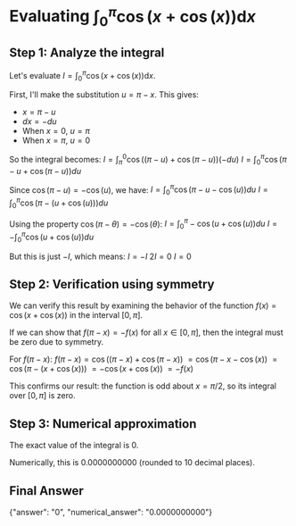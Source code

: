 # Evaluating $\int_0^\pi\cos(x+\cos(x))\mathrm{d}x$

## Step 1: Analyze the integral

Let's evaluate $I = \int_0^\pi\cos(x+\cos(x))\mathrm{d}x$.

First, I'll make the substitution $u = \pi - x$. This gives:
- $x = \pi - u$
- $dx = -du$
- When $x = 0$, $u = \pi$
- When $x = \pi$, $u = 0$

So the integral becomes:
$I = \int_\pi^0\cos((\pi-u)+\cos(\pi-u))(-du)$
$I = \int_0^\pi\cos(\pi-u+\cos(\pi-u))du$

Since $\cos(\pi-u) = -\cos(u)$, we have:
$I = \int_0^\pi\cos(\pi-u-\cos(u))du$
$I = \int_0^\pi\cos(\pi-(u+\cos(u)))du$

Using the property $\cos(\pi-\theta) = -\cos(\theta)$:
$I = \int_0^\pi-\cos(u+\cos(u))du$
$I = -\int_0^\pi\cos(u+\cos(u))du$

But this is just $-I$, which means:
$I = -I$
$2I = 0$
$I = 0$

## Step 2: Verification using symmetry

We can verify this result by examining the behavior of the function $f(x) = \cos(x+\cos(x))$ in the interval $[0,\pi]$.

If we can show that $f(\pi-x) = -f(x)$ for all $x \in [0,\pi]$, then the integral must be zero due to symmetry.

For $f(\pi-x)$:
$f(\pi-x) = \cos((\pi-x)+\cos(\pi-x))$
$= \cos(\pi-x-\cos(x))$
$= \cos(\pi-(x+\cos(x)))$
$= -\cos(x+\cos(x))$
$= -f(x)$

This confirms our result: the function is odd about $x = \pi/2$, so its integral over $[0,\pi]$ is zero.

## Step 3: Numerical approximation

The exact value of the integral is 0.

Numerically, this is 0.0000000000 (rounded to 10 decimal places).

## Final Answer

{"answer": "0", "numerical_answer": "0.0000000000"}